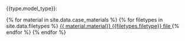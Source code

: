 <label>{{type.model_type}}:</label>

{% for material in site.data.case_materials %}
{% for filetypes in site.data.filetypes %}
<a href="{{ model[0] }} {{ type.model_type}} {{ material.material}}.{{filetypes.filetype}}">
{{ material.material}}  {{filetypes.filetype}} file
</a>
{% endfor %}
{% endfor %}